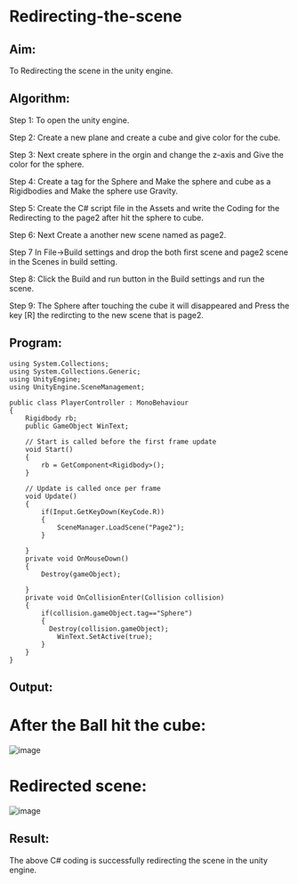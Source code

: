 # Redirecting-the-scene

## Aim:
To Redirecting the scene in the unity engine.

## Algorithm:
Step 1:
To open the unity engine.

Step 2:
Create a new plane and create a cube and give color for the cube.

Step 3:
Next create sphere in the orgin and change the z-axis and Give the color for the sphere.

Step 4:
Create a tag for the Sphere and Make the sphere and cube as a Rigidbodies and Make the sphere use Gravity.

Step 5:
Create the C# script file in the Assets and write the Coding for the Redirecting to the page2 after hit the sphere to cube.

Step 6:
Next Create a another new scene named as page2.

Step 7
In File->Build settings and drop the both first scene and page2 scene in the Scenes in build setting.

Step 8:
Click the Build and run button in the Build settings and run the scene.

Step 9:
The Sphere after touching the cube it will disappeared and Press the key [R] the redircting to the new scene that is page2.
## Program:
```
using System.Collections;
using System.Collections.Generic;
using UnityEngine;
using UnityEngine.SceneManagement;

public class PlayerController : MonoBehaviour
{
    Rigidbody rb;
    public GameObject WinText;

    // Start is called before the first frame update
    void Start()
    {
        rb = GetComponent<Rigidbody>();
    }

    // Update is called once per frame
    void Update()
    {
        if(Input.GetKeyDown(KeyCode.R))
        {
            SceneManager.LoadScene("Page2");
        }

    }
    private void OnMouseDown()
    {
        Destroy(gameObject);

    }
    private void OnCollisionEnter(Collision collision)
    {
        if(collision.gameObject.tag=="Sphere")
        {
          Destroy(collision.gameObject);
            WinText.SetActive(true);
        }
    }
}
```
## Output:
# After the Ball hit the cube:
![image](https://github.com/Bhuvaneshwari-2003/Redirecting-the-scene/assets/94828604/f1316f5a-0aa1-4f05-9748-c75eb888fe4b)
# Redirected scene:
![image](https://github.com/Bhuvaneshwari-2003/Redirecting-the-scene/assets/94828604/ca87eedb-f03b-4af2-a45c-6c2a05afa71c)

## Result:
The above C# coding is successfully redirecting the scene in the unity engine.
